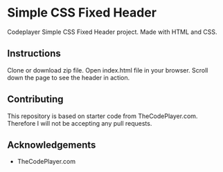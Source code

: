 # Simple CSS Fixed Header
Codeplayer Simple CSS Fixed Header project. Made with HTML and CSS.

## Instructions
Clone or download zip file. Open index.html file in your browser. Scroll down the page to see the header in action.

## Contributing
This repository is based on starter code from TheCodePlayer.com. Therefore I will not be accepting any pull requests.

## Acknowledgements
* TheCodePlayer.com
